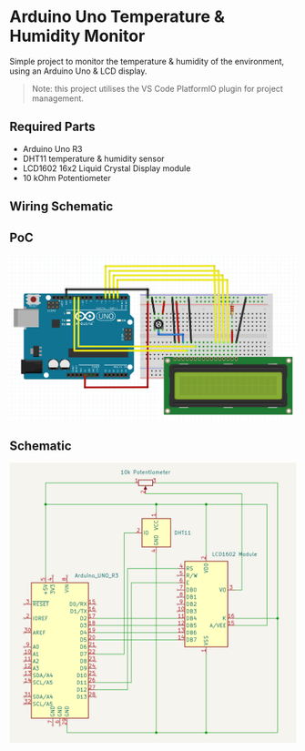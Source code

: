 # Arduino Uno Temperature & Humidity Monitor

Simple project to monitor the temperature & humidity of the environment, using an Arduino Uno & LCD display.

> Note: this project utilises the VS Code PlatformIO plugin for project management.

## Required Parts

- Arduino Uno R3
- DHT11 temperature & humidity sensor
- LCD1602 16x2 Liquid Crystal Display module
- 10 kOhm Potentiometer

## Wiring Schematic

## PoC

![Wiring Diagram](./poc-wiring-diagram.png)

## Schematic

![Wiring Schematic](./schematic.png)
